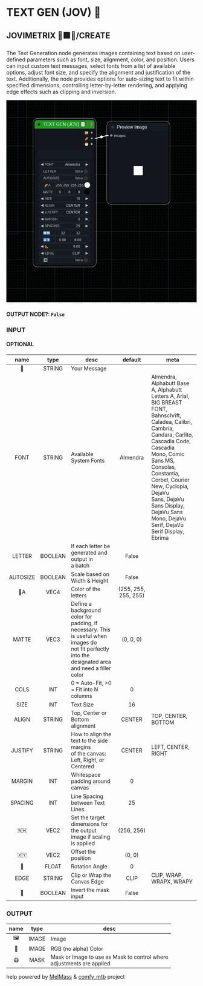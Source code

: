 # TEXT GEN (JOV) 📝

## JOVIMETRIX 🔺🟩🔵/CREATE

The Text Generation node generates images containing text based on user-defined parameters such as font, size, alignment, color, and position. Users can input custom text messages, select fonts from a list of available options, adjust font size, and specify the alignment and justification of the text. Additionally, the node provides options for auto-sizing text to fit within specified dimensions, controlling letter-by-letter rendering, and applying edge effects such as clipping and inversion.

![TEXT GEN](https://raw.githubusercontent.com/Amorano/Jovimetrix-examples/master/node/TEXT%20GEN/TEXT%20GEN.png)

#### OUTPUT NODE?: `False`

### INPUT

#### OPTIONAL

name | type | desc | default | meta
:---:|:---:|---|:---:|---
📝 | STRING | Your Message |  | 
FONT | STRING | Available System Fonts | Almendra | Almendra, Alphabutt Base A, Alphabutt<br>Letters A, Arial, BIG BREAST FONT,<br>Bahnschrift, Caladea, Calibri, Cambria,<br>Candara, Carlito, Cascadia Code, Cascadia<br>Mono, Comic Sans MS, Consolas, Constantia,<br>Corbel, Courier New, Cyclopia, DejaVu<br>Sans, DejaVu Sans Display, DejaVu Sans<br>Mono, DejaVu Serif, DejaVu Serif Display,<br>Ebrima
LETTER | BOOLEAN | If each letter be generated and output in<br>a batch | False | 
AUTOSIZE | BOOLEAN | Scale based on Width & Height | False | 
🌈A | VEC4 | Color of the letters | (255, 255, 255, 255) | 
MATTE | VEC3 | Define a background color for padding, if<br>necessary. This is useful when images do<br>not fit perfectly into the designated area<br>and need a filler color | (0, 0, 0) | 
COLS | INT | 0 = Auto-Fit, >0 = Fit into N columns | 0 | 
SIZE | INT | Text Size | 16 | 
ALIGN | STRING | Top, Center or Bottom alignment | CENTER | TOP, CENTER, BOTTOM
JUSTIFY | STRING | How to align the text to the side margins<br>of the canvas: Left, Right, or Centered | CENTER | LEFT, CENTER, RIGHT
MARGIN | INT | Whitespace padding around canvas | 0 | 
SPACING | INT | Line Spacing between Text Lines | 25 | 
🇼🇭 | VEC2 | Set the target dimensions for the output<br>image if scaling is applied | (256, 256) | 
🇽🇾 | VEC2 | Offset the position | (0, 0) | 
📐 | FLOAT | Rotation Angle | 0 | 
EDGE | STRING | Clip or Wrap the Canvas Edge | CLIP | CLIP, WRAP, WRAPX, WRAPY
🔳 | BOOLEAN | Invert the mask input | False | 

### OUTPUT

name | type | desc
:---:|:---:|---
🖼️ | IMAGE | Image 
🌈 | IMAGE | RGB (no alpha) Color 
😷 | MASK | Mask or Image to use as Mask to control where<br>adjustments are applied 

help powered by [MelMass](https://github.com/melMass) & [comfy_mtb](https://github.com/melMass/comfy_mtb) project